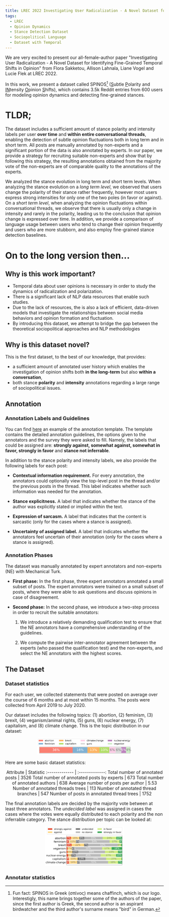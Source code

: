 ```yaml
---
title: LREC 2022 Investigating User Radicalization - A Novel Dataset for Identifying Fine-Grained Temporal Shifts in Opinion
tags: 
  - LREC
  - Opinion Dynamics
  - Stance Detection Dataset
  - Sociopolitical Language
  - Dataset with Temporal  
---
```


We are very excited to present our all-female-author paper "Investigating User Radicalization - A Novel Dataset for Identifying Fine-Grained Temporal Shifts in Opinion" from Flora Sakketou, Allison Lahnala, Liane Vogel and Lucie Flek at LREC 2022.  

In this work, we present a dataset called SPINOS[^note] (<ins>S</ins>ubtle <ins>P</ins>olarity and <ins>IN</ins>tensity <ins>O</ins>pinion <ins>S</ins>hifts), which contains 3.5k Reddit entries from 600 users for modeling opinion dynamics and detecting fine-grained stances. 

[^note]: Fun fact: SPINOS in Greek (σπίνος) means chaffinch, which is our logo. Interestigly, this name brings together some of the authors of the paper, since the first author is Greek, the second author is an aspirant birdwatcher and the third author's surname means "bird" in German.

# TLDR; #

The dataset includes a sufficient amount of stance polarity and intensity labels per user **over time** and **within entire conversational threads**, enabling the detection of subtle opinion fluctuations both in long term and in short term. All posts are manually annotated by non-experts and a significant portion of the data is also annotated by experts. In our paper, we provide a strategy for recruiting suitable non-experts and show that by following this strategy, the resulting annotations obtained from the majority vote of the non-experts are of comparable quality to the annotations of the experts.

We analyzed the stance evolution in long term and short term levels. When analyzing the stance evolution on a *long term level*, we observed that users change the polarity of their stance rather frequently, however most users express strong intensities for only one of the two poles (in favor or against). On a *short term level*, when analyzing the opinion fluctuations within conversational threads, we observe that there is usually only a change in intensity and rarely in the polarity, leading us to the conclusion that opinion change is expressed over time. In addition, we provide a comparison of language usage between users who tend to change their opinion frequently and users who are more stubborn, and also employ fine-grained stance detection baselines.

# On to the long version then... #

## Why is this work important? ##

- Temporal data about user opinions is necessary in order to study the dynamics of radicalization and polarization.
- There is a significant lack of NLP data resources that enable such studies.
- Due to the lack of resources, the is also a lack of efficient, data-driven models that investigate the relationships between social media behaviors and opinion formation and fluctuation.
- By introducing this dataset, we attempt to bridge the gap between the theoretical sociopolitical approaches and NLP methodologies

## Why is this dataset novel? ##

This is the first dataset, to the best of our knowledge, that provides:
- a sufficient amount of annotated user history which enables the investigation of opinion shifts both **in the long-term** but also **within a conversation**,
- both stance **polarity** and **intensity** annotations regarding a large range of sociopolitical issues.

## Annotation ##

### Annotation Labels and Guidelines ###

You can find <a href="https://raw.githack.com/caisa-lab/SPINOS-dataset/main/annotation_template/annotation_template_example_abortion.html" target="_blank"> here</a> an example of the annotation template. The template contains the detailed annotation guidelines, the options given to the annotators and the survey they were asked to fill. Namely, the labels that could be assigned are: **strongly against, somewhat against, somewhat in favor, strongly in favor** and **stance not inferrable**.

In addition to the stance polarity and intensity labels, we also provide the following labels for each post:
- **Contextual information requirement.** For every annotation, the annotators could optionally view the top-level post in the thread and/or the previous posts in the thread. This label indicates whether such information was needed for the annotation.

- **Stance explicitness.** A label that indicates whether the stance of the author was explicitly stated or implied within the text. 

- **Expression of sarcasm.** A label that indicates that the content is sarcastic (only for the cases where a stance is assigned).

- **Uncertainty of assigned label.** A label that indicates whether the annotators feel uncertain of their annotation (only for the cases where a stance is assigned). 

### Annotation Phases ###

The dataset was manually annotated by expert annotators and non-experts (NE) with Mechanical Turk. 

- **First phase:** In the first phase, three expert annotators annotated a small subset of posts. The expert annotators were trained on a small subset of posts, where they were able to ask questions and discuss opinions in case of disagreement. 

- **Second phase:** In the second phase, we introduce a two-step process in order to recruit the suitable annotators: 

    1. We introduce a relatively demanding qualification test to ensure that the NE annotators have a comprehensive understanding of the guidelines.

    2. We compute the pairwise inter-annotator agreement between the experts (who passed the qualification test) and the non-experts, and select the NE annotators with the highest scores.  


## The Dataset ##

### Dataset statistics ###

For each user, we collected statements that were posted on average over the course of 6 months and at most within 15 months. The posts were collected from April 2019 to July 2020. 

Our dataset includes the following topics: (1) abortion, (2) feminism, (3) brexit, (4) veganism/animal rights, (5) guns, (6) nuclear energy, (7) capitalism, and (8) climate change. This is the topic distribution in our dataset:

<!-- ![topic_distribution](./images/topic_distr.png){ width=60% } -->

<p align="center">
<img src="https://github.com/caisa-lab/SPINOS-dataset/blob/main/images/topic_distr.png" width="60%">
</p>

<!-- https://github.com/caisa-lab/SPINOS-dataset/blob/main/images/stacked_compare.png -->
<!-- ![topic_distribution](../../../images/topic_distr.png) -->

Here are some basic dataset statistics:
<div align="center">
Attribute | Statistic
:------------- | :-------------:
Total number of annotated posts |      3526 
Total number of annotated posts by experts |       673 
Total number of annotated authors |       638 
Average number of posts per author |      5.53  
Number of annotated threads trees |       113 
Number of annotated thread branches |       547 
Number of posts in annotated thread trees |      1752 
</div>

The final annotation labels are decided by the majority vote between at least three annotators. The *undecided label* was assigned in cases the cases where the votes were equally distributed to each polarity and the non inferrable category. The stance distribution per topic can be looked at:

<!-- ![stance_distr](./images/stance_distr_per_topic.png){ width=50% } -->
<p align="center">
<img src="https://github.com/caisa-lab/SPINOS-dataset/blob/main/images/stance_distr_per_topic.png" width="50%">
</p>
<!-- ![stance_distr](../../../images/stance_distr.png) -->

### Annotator statistics ###

